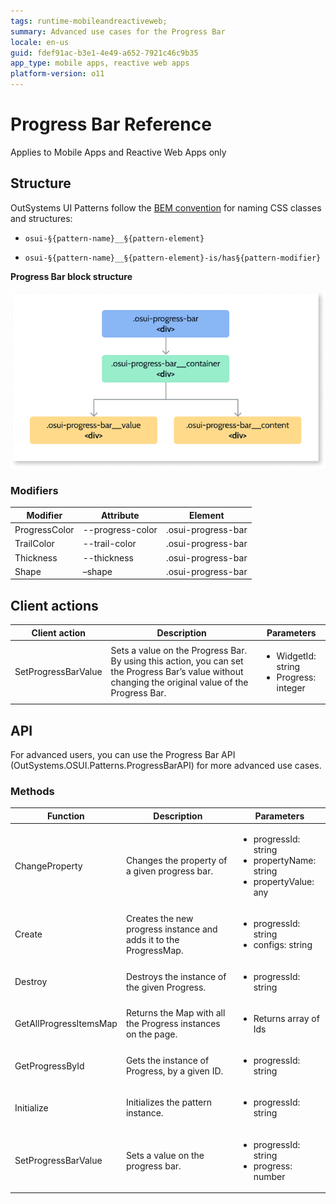 ```yaml
---
tags: runtime-mobileandreactiveweb; 
summary: Advanced use cases for the Progress Bar
locale: en-us
guid: fdef91ac-b3e1-4e49-a652-7921c46c9b35
app_type: mobile apps, reactive web apps
platform-version: o11
---
```


# Progress Bar Reference

<div class="info" markdown="1">

Applies to Mobile Apps and Reactive Web Apps only

</div>

## Structure

OutSystems UI Patterns follow the [BEM convention](http://getbem.com/introduction/) for naming CSS classes and structures:

* ``osui-§{pattern-name}__§{pattern-element}``

* ``osui-§{pattern-name}__§{pattern-element}-is/has§{pattern-modifier}``

**Progress Bar block structure**

![Progress Bar Structure](images/progressbar-diag.png)

### Modifiers

|**Modifier**|**Attribute**|**Element**|
|---|---|---|
|ProgressColor|--progress-color|.osui-progress-bar|
|TrailColor|--trail-color|.osui-progress-bar|
|Thickness|--thickness|.osui-progress-bar|
|Shape|–shape|.osui-progress-bar|


## Client actions

|**Client action**|**Description**|**Parameters**|
|---|---|---|
|SetProgressBarValue|Sets a value on the Progress Bar. By using this action, you can set the Progress Bar’s value without changing the original value of the Progress Bar.|<ul><li>WidgetId: string </li><li>Progress: integer</li></ul>|

## API

For advanced users, you can use the Progress Bar API (OutSystems.OSUI.Patterns.ProgressBarAPI) for more advanced use cases.

### Methods

|**Function**|**Description**|**Parameters**|
|---|---|---|
|ChangeProperty|Changes the property of a given progress bar.|<ul><li>progressId: string</li><li> propertyName: string</li><li>propertyValue: any</li></ul>|
|Create|Creates the new progress instance and adds it to the ProgressMap.|<ul> <li>progressId: string</li><li>configs: string</li></ul>|
|Destroy|Destroys the instance of the given Progress.|<ul><li>progressId: string</li></ul>|
|GetAllProgressItemsMap|Returns the Map with all the Progress instances on the page.|<ul><li>Returns array of Ids</li></ul>|
|GetProgressById|Gets the instance of Progress, by a given ID.|<ul><li>progressId: string</li></ul>|
|Initialize|Initializes the pattern instance.|<ul><li>progressId: string</li></ul>|
|SetProgressBarValue|Sets a value on the progress bar.|<ul><li>progressId: string</li><li>progress: number</li></ul>|

